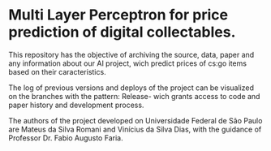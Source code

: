 # Multi Layer Perceptron for price prediction of digital collectables.
This repository has the objective of archiving the source, data, paper and any information about our AI project, wich predict prices of cs:go items based on their caracteristics.

The log of previous versions and deploys of the project can be visualized on the branches with the pattern:
Release-<version>
wich grants access to code and paper history and development process.

The authors of the project developed on Universidade Federal de São Paulo are Mateus da Silva Romani and Vinícius da Silva Dias, with the guidance of Professor Dr. Fabio Augusto Faria.
